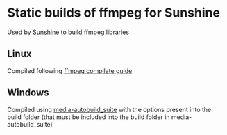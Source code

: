 # Static builds of ffmpeg for Sunshine
Used by [Sunshine](https://github.com/SunshineStream/sunshine) to build ffmpeg libraries

## Linux
Compiled following [ffmpeg compilate guide](https://trac.ffmpeg.org/wiki/CompilationGuide/Ubuntu)

## Windows
Compiled using [media-autobuild_suite](https://github.com/m-ab-s/media-autobuild_suite) with the options present into 
the build folder (that must be included into the build folder in media-autobuild_suite)
